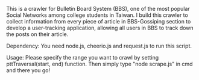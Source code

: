 This is a crawler for Bulletin Board System (BBS), one of the most popular Social Networks among college students in Taiwan.
I build this crawler to collect information from every piece of article in BBS-Gossiping section to develop a user-tracking 
application, allowing all users in BBS to track down the posts on their article.

Dependency:
You need node.js, cheerio.js and request.js to run this script. 

Usage:
Please specify the range you want to crawl by setting pttTraversal(start, end) function.
Then simply type "node scrape.js" in cmd and there you go!

